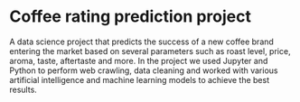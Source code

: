 # Coffee rating prediction project
A data science project that predicts the success of a new coffee brand entering the market based on several parameters such as roast level, price, aroma, taste, aftertaste and more. In the project we used Jupyter and Python to perform web crawling, data cleaning and worked with various artificial intelligence and machine learning models to achieve the best results.
